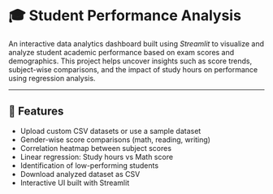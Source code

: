 # 🎓 Student Performance Analysis

An interactive data analytics dashboard built using *Streamlit* to visualize and analyze student academic performance based on exam scores and demographics. This project helps uncover insights such as score trends, subject-wise comparisons, and the impact of study hours on performance using regression analysis.

---

## 📌 Features

- Upload custom CSV datasets or use a sample dataset
- Gender-wise score comparisons (math, reading, writing)
- Correlation heatmap between subject scores
- Linear regression: Study hours vs Math score
- Identification of low-performing students
- Download analyzed dataset as CSV
- Interactive UI built with Streamlit
